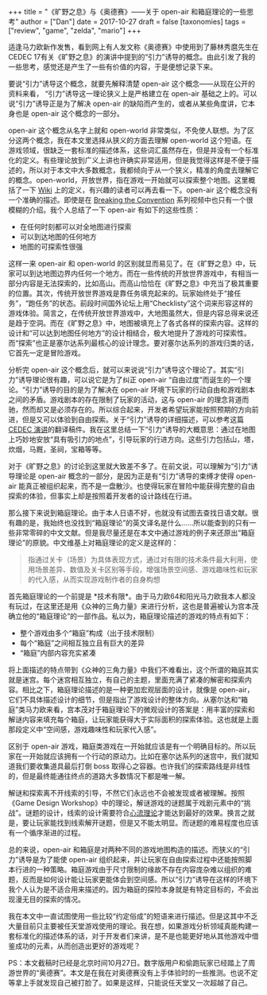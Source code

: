 +++
title = "《旷野之息》与《奥德赛》——关于 open-air 和箱庭理论的一些思考"
author = ["Dan"]
date = 2017-10-27
draft = false
[taxonomies]
tags = ["review", "game", "zelda", "mario"]
+++

适逢马力欧新作发售，看到网上有人发文称《奥德赛》中使用到了藤林秀麿先生在CEDEC 17有关《旷野之息》的演讲中提到的“引力”诱导的概念。由此引发了我的一些思考，感觉还是产生了一些有价值的内容，于是便想记录下来。

<!-- more -->

要说“引力”诱导这个概念，就要先解释清楚 open-air 这个概念——从现在公开的资料来看， “引力”诱导这一理论狭义上是严格建立在 open-air 基础之上的。可以说“引力”诱导正是为了解决 open-air 的缺陷而产生的，或者从某些角度讲，它本身也是 open-air 这个概念的一部分。

open-air 这个概念从名字上就和 open-world 非常类似，不免使人联想。为了区分这两个概念，我在本文里选择从狭义的方面去理解 open-world 这个短语。在游戏领域，很缺乏一套标准的描述体系，这些词汇虽然存在，但是并没有一个标准化的定义。有些理论放到广义上讲也许确实非常适用，但是我觉得这样是不便于描述的，所以对于本文中大多数概念，我都倾向于从一个狭义，精准的角度去理解它的概念。open-world，开放世界，指在游戏一开始就可以探索整个地图。这里概括了一下 [Wiki](https://en.wikipedia.org/wiki/Open%5Fworld) 上的定义，有兴趣的读者可以再去看一下。open-air 这个概念没有一个准确的描述。即使是在 [Breaking the Convention](https://www.youtube.com/watch?v=vLMGrmf4xaY) 系列视频中也只有一个很模糊的介绍。我个人总结了一下 open-air 有如下的这些性质：

-   在任何时刻都可以对全地图进行探索
-   可以到达地图的任何地方
-   地图的可探索性很强

这样一来 open-air 和 open-world 的区别就显而易见了。在《旷野之息》中，玩家可以到达地图边界内任何一个地方。而在一些传统的开放世界游戏中，有相当一部分内容是无法探索的，比如高山。而高山恰恰在《旷野之息》中充当了极其重要的位置。其次，传统开放世界游戏是靠任务填充起来的。玩家始终处于“接任务”，“跑任务”的状态。前段时间国外论坛上用“Checklisty”这个词来形容这样的游戏体验。简言之，在传统开放世界游戏中，大地图虽然大，但是内容总得来说还是趋于空洞。而在《旷野之息》中，地图被填充上了各式各样的探索内容。这样的设计和“可以达到地图任何地方”的设计相结合，极大地提升了游戏的可探索性。而“探索”也正是塞尔达系列最核心的设计理念。要对塞尔达系列的游戏归类的话，它首先一定是冒险游戏。

分析完 open-air 这个概念后，就可以来说说“引力”诱导这个理论了。其实“引力”诱导理论很有趣，可以说它是为了纠正 open-air “自由过度”而诞生的一个理论。“引力”诱导的目的是为了解决在 open-air 环境下玩家的行动自由和游戏剧本之间的矛盾。游戏剧本的存在限制了玩家的活动，这与 open-air 的理念背道而驰，然而却又是必须存在的。所以综合起来，开发者希望玩家能按照预期的方向前进，但是又可以体验到自由探索。关于“引力”诱导的详细描述，可以参考这篇 [CEDEC 演讲](https://gnn.gamer.com.tw/4/152054.html)的翻译稿件。我在这里总结一下“引力”诱导的大概意思：通过在地图上巧妙地安放“具有吸引力的地点”，引导玩家的行进方向。这些引力包括山，塔，炊烟，马厩，圣祠，宝箱等等。

对于《旷野之息》的讨论到这里就大致差不多了。在前文说，可以理解为“引力”诱导理论是 open-air 概念的一部分，是因为正是有“引力”诱导的束缚才使得 open-air 能真正被组织起来，而不是一盘散沙。也使得玩家在冒险中能获得完整的自由探索的体验，但事实上却是按照着开发者的设计路线在行进。

那么接下来说到箱庭理论。由于本人日语不好，也就没有试图去查找日语文献。很有趣的是，我始终也没找到“箱庭理论”的英文译名是什么……所以能查到的只有一些非常零碎的中文文献。但是我尽量还是在本文中通过游戏的例子来还原出“箱庭理论”的原貌。中文维基上对箱庭理论的定义是这样的：

> 指通过关卡（场景）为具体表现方式，通过对有限的技术条件最大利用，使用场景差异、数值及关卡区别等手段，增强场景空间感、游戏趣味性和玩家的代入感，从而实现游戏制作者的自身构想

首先箱庭理论的一个前提是 \*技术有限\*。由于马力欧64和阳光马力欧我本人都没有玩过，在这里还是用《众神的三角力量》来进行分析，这也是普遍被认为宫本茂确立他的“箱庭理论”的一部作品。私以为，箱庭理论描述的游戏的特点有如下：

-   整个游戏由多个“箱庭”构成（出于技术限制）
-   每个“箱庭”之间相互独立且有巨大的差异
-   “箱庭”内部内容充实紧凑

将上面描述的特点带到《众神的三角力量》中我们不难看出，这个所谓的箱庭其实就是迷宫。每个迷宫相互独立，有自己的主题，里面充满了紧凑的解密和探索内容。相比之下，箱庭理论描述的是一种更加宏观层面的设计，就像是 open-air，它们不具体描述设计的细节，但是指出了游戏设计的整体方向。从塞尔达和“箱庭”类马力欧来看，宫本茂对于箱庭理论下的微观设计的答案是：用丰富的探索和解谜内容来填充每个箱庭，让玩家能获得大于实际面积的探索体验。这也就是上面那段定义中“空间感，游戏趣味性和玩家代入感”。

区别于 open-air 游戏，箱庭类游戏在一开始就应该是有一个明确目标的。所以玩家在一开始就应该拥有一个行动的原动力。比如在塞尔达系列的迷宫中，我们就知道我们要收集道具最后打倒 boss 取得心之容器。也许我们的探索路线是非线性的，但是最终能通往终点的道路大多数情况下都是唯一解。

解谜和探索离不开线索的引导，不然它们永远也不会被发现或者被理解。按照《Game Design Workshop》中的理论，解谜游戏的谜题属于戏剧元素中的“挑战”。谜题的设计，线索的设计需要符合[心流理论](http://www.jenovachen.com/flowingames/flowtheory.htm)才能达到最好的效果。换言之就是，要让玩家能找到线索解开谜题，但是又不能太明显。而谜题的难易程度也应该有一个循序渐进的过程。

总的来说，open-air 和箱庭是对两种不同的游戏地图构造的描述。而狭义的“引力”诱导是为了能使 open-air 组织起来，并让玩家在自由探索过程中还能按照脚本行进的一种策略。箱庭游戏由于尺寸限制的缘故不存在内容庞杂难以组织的难题，反而是如何设计能让玩家更能体会到空间感。所以“引力”诱导在这样的环境下我个人认为是不适合用来描述的。因为箱庭的探险本身就是有特定目标的，不会出现漫无目的探索的情况。

我在本文中一直试图使用一些比较“约定俗成”的短语来进行描述。但是这其中不乏大量目前只主要被任天堂游戏使用的理论。我在想，如果游戏分析领域真能构建一套标准化的描述体系的话，对于开发者们来讲，是不是也能更好地从其他游戏中借鉴成功的元素，从而创造出更好的游戏呢？

PS：本文截稿时已经是北京时间10月27日。数字版用户和偷跑玩家已经踏上了周游世界的“奥德赛”。本文是在我在对奥德赛没有上手体验时的一些推测。也说不定等拿上手就发现自己被打脸了。如果是这样，只能说任天堂又一次超越了自己。
